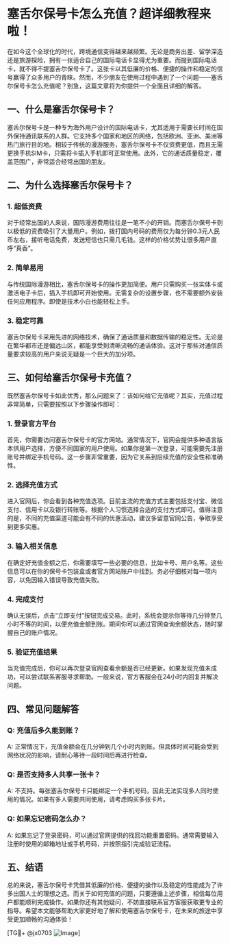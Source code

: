 # 塞舌尔保号卡怎么充值？超详细教程来啦！

在如今这个全球化的时代，跨境通信变得越来越频繁。无论是商务出差、留学深造还是旅游探险，拥有一张适合自己的国际电话卡显得尤为重要。而提到国际电话卡，就不得不提塞舌尔保号卡了。这张卡以其低廉的价格、便捷的操作和稳定的信号赢得了众多用户的青睐。然而，不少朋友在使用过程中遇到了一个问题——塞舌尔保号卡怎么充值呢？别急，这篇文章将为你提供一个全面且详细的解答。

## 一、什么是塞舌尔保号卡？

塞舌尔保号卡是一种专为海外用户设计的国际电话卡，尤其适用于需要长时间在国外保持通讯联系的人群。它支持多个国家和地区的网络，包括欧洲、亚洲、美洲等热门旅行目的地。相较于传统的漫游服务，塞舌尔保号卡不仅资费更低，而且无需更换手机SIM卡，只需将卡插入手机即可正常使用。此外，它的通话质量稳定，覆盖范围广，非常适合经常出国的朋友。

## 二、为什么选择塞舌尔保号卡？

### 1. 超低资费
对于经常出国的人来说，国际漫游费用往往是一笔不小的开销。而塞舌尔保号卡则以极低的资费吸引了大量用户。例如，拨打国内号码的费用仅为每分钟0.3元人民币左右，接听电话免费，发送短信也只需几毛钱。这样的价格优势让很多用户直呼“真香”。

### 2. 简单易用
与传统国际漫游相比，塞舌尔保号卡的操作更加简便。用户只需购买一张实体卡或激活电子卡后，插入手机即可开始使用。无需复杂的设置步骤，也不需要额外安装任何应用程序。即使是技术小白也能轻松上手。

### 3. 稳定可靠
塞舌尔保号卡采用先进的网络技术，确保了通话质量和数据传输的稳定性。无论是在繁华都市还是偏远山区，都能享受到清晰流畅的通话体验。这对于那些对通信质量要求较高的用户来说无疑是一个巨大的加分项。

## 三、如何给塞舌尔保号卡充值？

既然塞舌尔保号卡如此优秀，那么问题来了：该如何给它充值呢？其实，充值过程非常简单，只需要按照以下步骤操作即可：

### 1. 登录官方平台
首先，你需要访问塞舌尔保号卡的官方网站。通常情况下，官网会提供多种语言版本供用户选择，方便不同国家的用户使用。如果你是第一次登录，可能需要先注册账号并绑定手机号码。这一步骤非常重要，因为它关系到后续充值的安全性和准确性。

### 2. 选择充值方式
进入官网后，你会看到各种充值选项。目前主流的充值方式主要包括支付宝、微信支付、信用卡以及银行转账等。根据个人习惯选择合适的支付方式即可。值得注意的是，不同的充值渠道可能会有不同的优惠活动，建议多留意官网公告，争取享受到更多实惠。

### 3. 输入相关信息
在确定好充值金额之后，你需要填写一些必要的信息，比如卡号、用户名等。这些信息可以在你的保号卡包装盒或者官方网站账户中找到。务必仔细核对每一项内容，以免因输入错误导致充值失败。

### 4. 完成支付
确认无误后，点击“立即支付”按钮完成交易。此时，系统会提示你等待几分钟至几小时不等的时间，以便充值金额到账。期间你可以通过官网查询余额状态，随时掌握自己的账户情况。

### 5. 验证充值结果
当充值完成后，你可以再次登录官网查看余额是否已经更新。如果发现充值未成功，可以尝试联系客服寻求帮助。一般来说，官方客服会在24小时内回复并解决问题。

## 四、常见问题解答

### Q: 充值后多久能到账？
A: 正常情况下，充值金额会在几分钟到几个小时内到账。但具体时间可能会受到网络状况的影响，请耐心等待一段时间后再进行检查。

### Q: 是否支持多人共享一张卡？
A: 不支持。每张塞舌尔保号卡只能绑定一个手机号码，因此无法实现多人同时使用的情况。如果有多人需要共同使用，请考虑购买多张卡片。

### Q: 如果忘记密码怎么办？
A: 如果忘记了登录密码，可以通过官网提供的找回功能重置密码。通常需要输入注册时使用的邮箱地址或手机号码，并按照指引完成验证流程。

## 五、结语

总的来说，塞舌尔保号卡凭借其低廉的价格、便捷的操作以及稳定的性能成为了许多出国人士的理想之选。而关于如何充值的问题，只要遵循上述步骤，相信每位用户都能顺利完成操作。如果你还有其他疑问，不妨直接联系官方客服获取更专业的指导。希望本文能够帮助大家更好地了解和使用塞舌尔保号卡，在未来的旅途中享受更加顺畅的沟通体验！

[TG💪+ @jx0703 ![Image](https://github.com/user-attachments/assets/dbca1d08-cadb-493c-b0ec-ad6f7a83f270)]